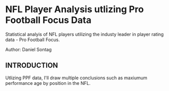 # NFL Player Analysis utlizing Pro Football Focus Data
Statistical analyis of NFL players utilizing the industy leader in player rating data - Pro Football Focus.

Author: Daniel Sontag

## INTRODUCTION

Utlizing PPF data, I'll draw multiple conclusions such as maxiumum performance age by position in the NFL. 


